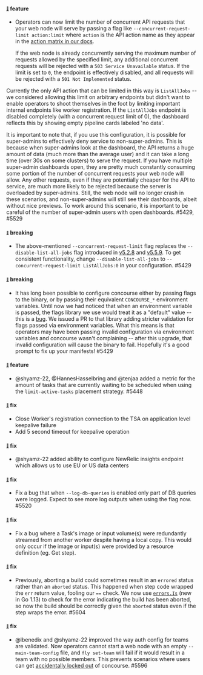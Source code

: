 #### <sub><sup><a name="5429" href="#5429">:link:</a></sup></sub> feature

* Operators can now limit the number of concurrent API requests that your web node will serve by passing a flag like `--concurrent-request-limit action:limit` where `action` is the API action name as they appear in the [action matrix in our docs](https://concourse-ci.org/user-roles.html#action-matrix).

  If the web node is already concurrently serving the maximum number of requests allowed by the specified limit, any additional concurrent requests will be rejected with a `503 Service Unavailable` status. If the limit is set to `0`, the endpoint is effectively disabled, and all requests will be rejected with a `501 Not Implemented` status.

Currently the only API action that can be limited in this way is `ListAllJobs` -- we considered allowing this limit on arbitrary endpoints but didn't want to enable operators to shoot themselves in the foot by limiting important internal endpoints like worker registration. If the `ListAllJobs` endpoint is disabled completely (with a concurrent request limit of 0), the dashboard reflects this by showing empty pipeline cards labeled 'no data'.

  It is important to note that, if you use this configuration, it is possible for super-admins to effectively deny service to non-super-admins. This is because when super-admins look at the dashboard, the API returns a huge amount of data (much more than the average user) and it can take a long time (over 30s on some clusters) to serve the request. If you have multiple super-admin dashboards open, they are pretty much constantly consuming some portion of the number of concurrent requests your web node will allow. Any other requests, even if they are potentially cheaper for the API to service, are much more likely to be rejected because the server is overloaded by super-admins. Still, the web node will no longer crash in these scenarios, and non-super-admins will still see their dashboards, albeit without nice previews. To work around this scenario, it is important to be careful of the number of super-admin users with open dashboards. #5429, #5529

#### <sub><sup><a name="remove-disable-list-all-jobs" href="#remove-disable-list-all-jobs">:link:</a></sup></sub> breaking

* The above-mentioned `--concurrent-request-limit` flag replaces the `--disable-list-all-jobs` flag introduced in [v5.2.8](https://github.com/concourse/concourse/releases/tag/v5.2.8) and [v5.5.9](https://github.com/concourse/concourse/releases/tag/v5.5.9#5340). To get consistent functionality, change `--disable-list-all-jobs` to `--concurrent-request-limit ListAllJobs:0` in your configuration. #5429

#### <sub><sup><a name="strict-env-vars" href="#strict-env-vars">:link:</a></sup></sub> breaking

* It has long been possible to configure concourse either by passing flags to the binary, or by passing their equivalent `CONCOURSE_*` environment variables. Until now we had noticed that when an environment variable is passed, the flags library we use would treat it as a "default" value -- this is a [bug](https://github.com/jessevdk/go-flags/issues/329). We issued a PR to that library adding stricter validation for flags passed via environment variables. What this means is that operators may have been passing invalid configuration via environment variables and concourse wasn't complaining -- after this upgrade, that invalid configuration will cause the binary to fail. Hopefully it's a good prompt to fix up your manifests! #5429

#### <sub><sup><a name="5057" href="#5057">:link:</a></sup></sub> feature
 
* @shyamz-22, @HannesHasselbring and @tenjaa added a metric for the amount of tasks that are currently waiting to be scheduled when using the `limit-active-tasks` placement strategy. #5448

#### <sub><sup><a name="5082" href="#5082">:link:</a></sup></sub> fix

* Close Worker's registration connection to the TSA on application level keepalive failure
* Add 5 second timeout for keepalive operation

#### <sub><sup><a name="5452" href="#4081">:link:</a></sup></sub> fix

* @shyamz-22 added ability to configure NewRelic insights endpoint which allows us to use EU or US data centers

#### <sub><sup><a name="5520" href="#5520">:link:</a></sup></sub> fix

* Fix a bug that when `--log-db-queries` is enabled only part of DB queries were logged. Expect to see more log outputs when using the flag now. #5520

#### <sub><sup><a name="5485" href="#5485">:link:</a></sup></sub> fix

* Fix a bug where a Task's image or input volume(s) were redundantly streamed from another worker despite having a local copy. This would only occur if the image or input(s) were provided by a resource definition (eg. Get step).

#### <sub><sup><a name="5604" href="#5604">:link:</a></sup></sub> fix

* Previously, aborting a build could sometimes result in an `errored` status rather than an `aborted` status. This happened when step code wrapped the `err` return value, fooling our `==` check. We now use [`errors.Is`](https://golang.org/pkg/errors/#Is) (new in Go 1.13) to check for the error indicating the build has been aborted, so now the build should be correctly given the `aborted` status even if the step wraps the error. #5604


#### <sub><sup><a name="5596" href="#5595">:link:</a></sup></sub> fix
 
* @lbenedix and @shyamz-22 improved the way auth config for teams are validated. Now operators cannot start a web node with an empty `--main-team-config` file, and `fly set-team` will fail if it would result in a team with no possible members. This prevents scenarios where users can get [accidentally locked out](https://github.com/concourse/concourse/issues/5595) of concourse. #5596